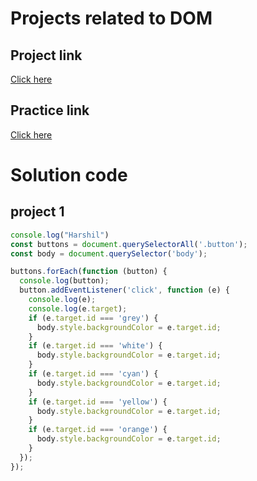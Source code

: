 # Projects related to DOM

## Project link
[Click here](https://stackblitz.com/edit/dom-project-chaiaurcode-xbgxse?file=index.html)

## Practice link
[Click here](https://stackblitz.com/edit/dom-project-chaiaurcode?file=index.html)

# Solution code

## project 1

```javascript
console.log("Harshil")
const buttons = document.querySelectorAll('.button');
const body = document.querySelector('body');

buttons.forEach(function (button) {
  console.log(button);
  button.addEventListener('click', function (e) {
    console.log(e);
    console.log(e.target);
    if (e.target.id === 'grey') {
      body.style.backgroundColor = e.target.id;
    }
    if (e.target.id === 'white') {
      body.style.backgroundColor = e.target.id;
    }
    if (e.target.id === 'cyan') {
      body.style.backgroundColor = e.target.id;
    }
    if (e.target.id === 'yellow') {
      body.style.backgroundColor = e.target.id;
    }
    if (e.target.id === 'orange') {
      body.style.backgroundColor = e.target.id;
    }
  });
});

```